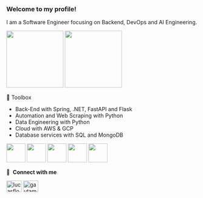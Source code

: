 ### Welcome to my profile!

I am a Software Engineer focusing on Backend, DevOps and AI Engineering.


<div>
    <img height="150em" src="https://github-readme-stats-ten-gilt.vercel.app/api?username=luucaslfs&show_icons=true&theme=dracula&count_private=true">
    <img height="150em" src="https://github-readme-stats-ten-gilt.vercel.app/api/top-langs/?username=luucaslfs&layout=compact&theme=dracula">
</div>


🧰 Toolbox
  <ul>
      <li>Back-End with Spring, .NET, FastAPI and Flask</li>  
      <li>Automation and Web Scraping with Python</li>
      <li>Data Engineering with Python</li>
      <li>Cloud with AWS & GCP</li>
      <li>Database services with SQL and MongoDB</li>
  </ul>
  <div>
    <img height='50em' src='https://cdn.worldvectorlogo.com/logos/mysql-6.svg'>
    <img height='50em' src="https://cdn.worldvectorlogo.com/logos/mongodb-icon-1.svg">
    <img height='50em' src="https://cdn.worldvectorlogo.com/logos/python-5.svg">
    <img height='50em' src='https://cdn.worldvectorlogo.com/logos/docker.svg'>
    <img height='50em' src='https://cdn.worldvectorlogo.com/logos/aws-2.svg'>
  </div>
    
    
  
  🔗 &nbsp;**Connect with me**
<p align="left">
<a href="https:///www.linkedin.com/in/lucas-florencio-5b252394/" target="blank"><img align="center" src="https://raw.githubusercontent.com/rahuldkjain/github-profile-readme-generator/master/src/images/icons/Social/linked-in-alt.svg" alt="lucasflorencio" height="30" width="40" /></a>
<a href="mailto:lfs@cin.ufpe.br" target="blank"><img align="center" src="https://cdn.worldvectorlogo.com/logos/gmail-icon.svg" alt="gautamkrishnar" height="30" width="40" /></a>
